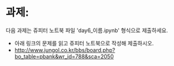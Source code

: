 # 과제: 

다음 과제는 쥬피터 노트북 파일 'day6_이름.ipynb' 형식으로 제출하세요.

 - 아래 링크의 문제를 읽고 쥬피터 노트북으로 작성해 제출하시오.
 - http://www.jungol.co.kr/bbs/board.php?bo_table=pbank&wr_id=788&sca=2050
